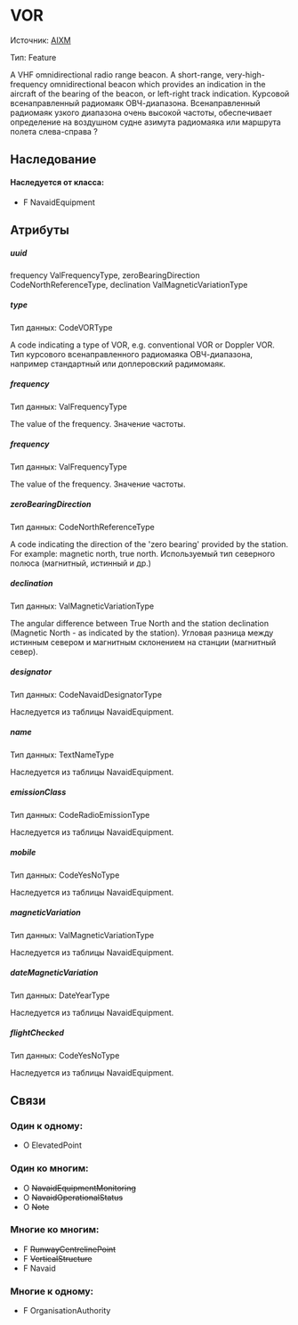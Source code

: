 VOR
===============
Источник: [AIXM](https://extranet.eurocontrol.int/http://webprisme.cfmu.eurocontrol.int/aixmwiki_public/bin/view/AIXM/Class_VOR)

Тип: Feature

A VHF omnidirectional radio range beacon. A short-range, very-high-frequency omnidirectional beacon which provides an indication in the aircraft of the bearing of the beacon, or left-right track indication.
Курсовой всенаправленный радиомаяк ОВЧ-диапазона. Всенаправленный радиомаяк узкого диапазона очень высокой частоты, обеспечивает определение на воздушном судне азимута радиомаяка или маршрута полета слева-справа ?

## Наследование

#### Наследуется от класса:

- F NavaidEquipment

## Атрибуты

##### uuid


  frequency	ValFrequencyType,
  zeroBearingDirection	CodeNorthReferenceType,
  declination	ValMagneticVariationType

##### type
Тип данных: CodeVORType

A code indicating a type of VOR, e.g. conventional VOR or Doppler VOR. Тип курсового всенаправленного радиомаяка ОВЧ-диапазона, например стандартный или доплеровский радимомаяк.

##### frequency
Тип данных: ValFrequencyType

The value of the frequency. Значение частоты.

##### frequency
Тип данных: ValFrequencyType

The value of the frequency. Значение частоты.

##### zeroBearingDirection
Тип данных: CodeNorthReferenceType

A code indicating the direction of the 'zero bearing' provided by the station. For example: magnetic north, true north.
Используемый тип северного полюса (магнитный, истинный и др.)

##### declination
Тип данных: ValMagneticVariationType

The angular difference between True North and the station declination (Magnetic North - as indicated by the station).
Угловая разница между истинным севером и магнитным склонением на станции (магнитный север).

##### designator
Тип данных: CodeNavaidDesignatorType

Наследуетcя из таблицы NavaidEquipment.

##### name
Тип данных: TextNameType

Наследуетcя из таблицы NavaidEquipment.

##### emissionClass
Тип данных: CodeRadioEmissionType

Наследуетcя из таблицы NavaidEquipment.

##### mobile
Тип данных: CodeYesNoType

Наследуетcя из таблицы NavaidEquipment.

##### magneticVariation
Тип данных: ValMagneticVariationType

Наследуетcя из таблицы NavaidEquipment.

##### dateMagneticVariation
Тип данных: DateYearType

Наследуетcя из таблицы NavaidEquipment.

##### flightChecked
Тип данных: CodeYesNoType

Наследуетcя из таблицы NavaidEquipment.

## Связи

### Один к одному:

- O ElevatedPoint

### Один ко многим:

- O ~~NavaidEquipmentMonitoring~~
- O ~~NavaidOperationalStatus~~
- O ~~Note~~

### Многие ко многим:

- F ~~RunwayCentrelinePoint~~
- F ~~VerticalStructure~~
- F Navaid

### Многие к одному:

- F OrganisationAuthority
